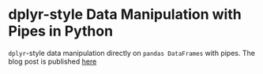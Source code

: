 # dplyr-style Data Manipulation with Pipes in Python

`dplyr`-style data manipulation directly on `pandas DataFrames` with pipes. The blog post is published [here](http://www.allenkunle.me/dplyr-style-data-manipulation-in-python)